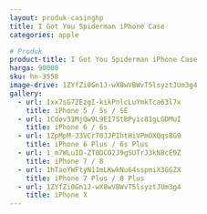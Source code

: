 ```yaml
---
layout: produk-casinghp
title: I Got You Spiderman iPhone Case
categories: apple

# Produk
product-title: I Got You Spiderman iPhone Case
harga: 90000
sku: hn-3558
image-drive: 1ZYfZi0Gn1J-wX8wVBWvT5lsyztJUm3g4
gallery:
  - url: 1xx7sG7ZEzgI-kikPnlcLuYmkTca63l7x
    title: iPhone 5 / 5s / SE
  - url: 1Cdov31MjQw9L9EI7StBPyic81gLGDMuI
    title: iPhone 6 / 6s
  - url: 1ZpMpM-J3VCrT0JJPIhtHiVPmOXQqs8G9
    title: iPhone 6 Plus / 6s Plus
  - url: 1_m7WLuID-ZT0DCO2J9gSUTrJ3kN8cE9Z
    title: iPhone 7 / 8
  - url: 1hTaoYWFtyN11mLKwkNu64sspmiX3GGZX
    title: iPhone 7 Plus / 8 Plus
  - url: 1ZYfZi0Gn1J-wX8wVBWvT5lsyztJUm3g4
    title: iPhone X
---
```

